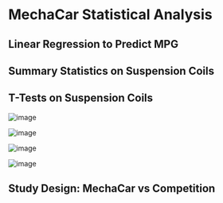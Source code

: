 # MechaCar Statistical Analysis


## Linear Regression to Predict MPG



## Summary Statistics on Suspension Coils



## T-Tests on Suspension Coils

![image](https://user-images.githubusercontent.com/112716673/209235743-db20bbfe-746b-41f1-a7eb-c7f4364f28e4.png)


![image](https://user-images.githubusercontent.com/112716673/209235811-9ec3cc0c-9b70-4249-8e29-89290bb04e84.png)


![image](https://user-images.githubusercontent.com/112716673/209235858-ebc2c029-6ef3-4e27-94a8-4c865e4c9a60.png)


![image](https://user-images.githubusercontent.com/112716673/209235901-350c00e1-ded0-432d-ae49-1a02ff79f664.png)


## Study Design: MechaCar vs Competition
